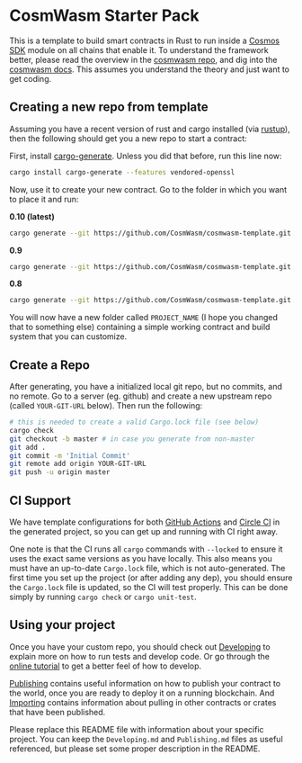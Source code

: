 # CosmWasm Starter Pack

This is a template to build smart contracts in Rust to run inside a
[Cosmos SDK](https://github.com/cosmos/cosmos-sdk) module on all chains that enable it. To understand the framework
better, please read the overview in the
[cosmwasm repo](https://github.com/CosmWasm/cosmwasm/blob/master/README.md), and dig into
the [cosmwasm docs](https://www.cosmwasm.com). This assumes you understand the theory and just want to get coding.

## Creating a new repo from template

Assuming you have a recent version of rust and cargo installed (via [rustup](https://rustup.rs/)), then the following
should get you a new repo to start a contract:

First, install
[cargo-generate](https://github.com/ashleygwilliams/cargo-generate). Unless you did that before, run this line now:

```sh
cargo install cargo-generate --features vendored-openssl
```

Now, use it to create your new contract. Go to the folder in which you want to place it and run:

**0.10 (latest)**

```sh
cargo generate --git https://github.com/CosmWasm/cosmwasm-template.git --name PROJECT_NAME
```

**0.9**

```sh
cargo generate --git https://github.com/CosmWasm/cosmwasm-template.git --branch 0.9 --name PROJECT_NAME
```

**0.8**

```sh
cargo generate --git https://github.com/CosmWasm/cosmwasm-template.git --branch 0.8 --name PROJECT_NAME
```

You will now have a new folder called `PROJECT_NAME` (I hope you changed that to something else)
containing a simple working contract and build system that you can customize.

## Create a Repo

After generating, you have a initialized local git repo, but no commits, and no remote. Go to a server (eg. github) and
create a new upstream repo (called `YOUR-GIT-URL` below). Then run the following:

```sh
# this is needed to create a valid Cargo.lock file (see below)
cargo check
git checkout -b master # in case you generate from non-master
git add .
git commit -m 'Initial Commit'
git remote add origin YOUR-GIT-URL
git push -u origin master
```

## CI Support

We have template configurations for both [GitHub Actions](.github/workflows/Basic.yml)
and [Circle CI](.circleci/config.yml) in the generated project, so you can get up and running with CI right away.

One note is that the CI runs all `cargo` commands with `--locked` to ensure it uses the exact same versions as you have
locally. This also means you must have an up-to-date `Cargo.lock` file, which is not auto-generated. The first time you
set up the project (or after adding any dep), you should ensure the
`Cargo.lock` file is updated, so the CI will test properly. This can be done simply by running `cargo check`
or `cargo unit-test`.

## Using your project

Once you have your custom repo, you should check out [Developing](./Developing.md) to explain more on how to run tests
and develop code. Or go through the
[online tutorial](https://www.cosmwasm.com/docs/getting-started/intro) to get a better feel of how to develop.

[Publishing](./Publishing.md) contains useful information on how to publish your contract to the world, once you are
ready to deploy it on a running blockchain. And
[Importing](./Importing.md) contains information about pulling in other contracts or crates that have been published.

Please replace this README file with information about your specific project. You can keep the `Developing.md`
and `Publishing.md` files as useful referenced, but please set some proper description in the README.
